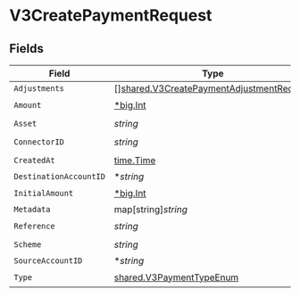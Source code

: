 # V3CreatePaymentRequest


## Fields

| Field                                                                                                       | Type                                                                                                        | Required                                                                                                    | Description                                                                                                 |
| ----------------------------------------------------------------------------------------------------------- | ----------------------------------------------------------------------------------------------------------- | ----------------------------------------------------------------------------------------------------------- | ----------------------------------------------------------------------------------------------------------- |
| `Adjustments`                                                                                               | [][shared.V3CreatePaymentAdjustmentRequest](../../../pkg/models/shared/v3createpaymentadjustmentrequest.md) | :heavy_minus_sign:                                                                                          | N/A                                                                                                         |
| `Amount`                                                                                                    | [*big.Int](https://pkg.go.dev/math/big#Int)                                                                 | :heavy_check_mark:                                                                                          | N/A                                                                                                         |
| `Asset`                                                                                                     | *string*                                                                                                    | :heavy_check_mark:                                                                                          | N/A                                                                                                         |
| `ConnectorID`                                                                                               | *string*                                                                                                    | :heavy_check_mark:                                                                                          | N/A                                                                                                         |
| `CreatedAt`                                                                                                 | [time.Time](https://pkg.go.dev/time#Time)                                                                   | :heavy_check_mark:                                                                                          | N/A                                                                                                         |
| `DestinationAccountID`                                                                                      | **string*                                                                                                   | :heavy_minus_sign:                                                                                          | N/A                                                                                                         |
| `InitialAmount`                                                                                             | [*big.Int](https://pkg.go.dev/math/big#Int)                                                                 | :heavy_check_mark:                                                                                          | N/A                                                                                                         |
| `Metadata`                                                                                                  | map[string]*string*                                                                                         | :heavy_minus_sign:                                                                                          | N/A                                                                                                         |
| `Reference`                                                                                                 | *string*                                                                                                    | :heavy_check_mark:                                                                                          | N/A                                                                                                         |
| `Scheme`                                                                                                    | *string*                                                                                                    | :heavy_check_mark:                                                                                          | N/A                                                                                                         |
| `SourceAccountID`                                                                                           | **string*                                                                                                   | :heavy_minus_sign:                                                                                          | N/A                                                                                                         |
| `Type`                                                                                                      | [shared.V3PaymentTypeEnum](../../../pkg/models/shared/v3paymenttypeenum.md)                                 | :heavy_check_mark:                                                                                          | N/A                                                                                                         |